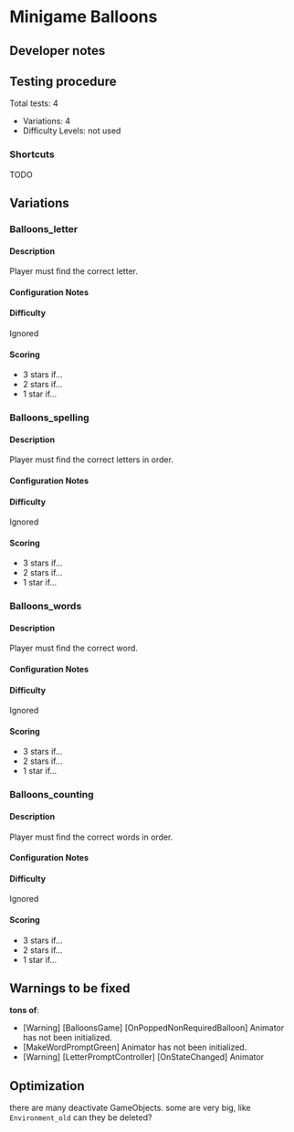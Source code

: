 # Minigame Balloons

## Developer notes


## Testing procedure

Total tests: 4
- Variations: 4
- Difficulty Levels: not used

### Shortcuts
TODO


## Variations

### Balloons_letter
#### Description
Player must find the correct letter.
 
#### Configuration Notes

#### Difficulty
Ignored

#### Scoring
- 3 stars if...
- 2 stars if...
- 1 star if...


### Balloons_spelling
#### Description
Player must find the correct letters in order.
 
#### Configuration Notes

#### Difficulty
Ignored

#### Scoring
- 3 stars if...
- 2 stars if...
- 1 star if...



### Balloons_words
#### Description
Player must find the correct word.
 
#### Configuration Notes

#### Difficulty
Ignored

#### Scoring
- 3 stars if...
- 2 stars if...
- 1 star if...



### Balloons_counting
#### Description
Player must find the correct words in order.
 
#### Configuration Notes

#### Difficulty
Ignored

#### Scoring
- 3 stars if...
- 2 stars if...
- 1 star if...



## Warnings to be fixed

**tons of**:
- [Warning] [BalloonsGame] [OnPoppedNonRequiredBalloon] Animator has not been initialized.
- [MakeWordPromptGreen] Animator has not been initialized.
- [Warning] [LetterPromptController] [OnStateChanged] Animator


## Optimization

there are many deactivate GameObjects.
some are very big, like `Environment_old` can they be deleted?

